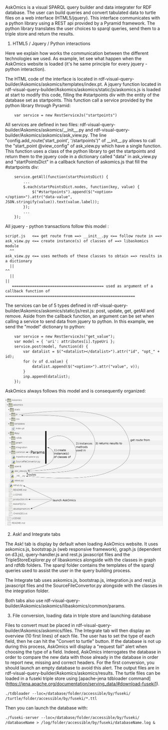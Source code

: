 AskOmics is a visual SPARQL query builder and data integrater for RDF database. The user can build queries and convert tabulated data to turtle files on a web interface (HTML5/jquery). This interface communicates with a python library using a REST api provided by a Pyramid framework. The python library translates the user choices to sparql queries, send them to a triple store and return the results.

1) HTML5 / Jquery / Python interactions

Here we explain how works the communication between the different technologies we used. As example, let see what happen when the AskOmics website is loaded (it's he same principle for every jquery - python interaction).

The HTML code of the interface is located in rdf-visual-query-builder/Askomics/askomics/templates/index.pt. A jquery function located in rdf-visual-query-builder/Askomics/askomics/static/js/askomics.js is loaded at start to modify this code, filling the #startpoints div with the entity of the database set as startpoints. This function call a service provided by the python library through Pyramid:

```
    var service = new RestServiceJs("startpoints")
```

All services are defined in two files: rdf-visual-query-builder/Askomics/askomics/\_\_init\_\_.py and rdf-visual-query-builder/Askomics/askomics/ask_view.py.
The line "config.add_route('start_point', '/startpoints')" of \_\_init\_\_.py allows to call the "start_point @view_config" of ask_view.py which have a single function. This function uses a class of the python library to get the startpoints and return them to the jquery code in a dictionary called "data" in ask_view.py and "startPointsDict" in a callback function of askomics.js that fill the #startpoints div:

```
    service.getAll(function(startPointsDict) {
        ...
        $.each(startPointsDict.nodes, function(key, value) {
            $("#startpoints").append($("<option></option>").attr("data-value", JSON.stringify(value)).text(value.label));
        });
        ...
    });
```

All jquery - python transactions follow this model :

```
script.js   <== get route from ==> __init__.py <== follow route in ==> ask_view.py <== create instance(s) of classes of ==> libaskomics module
  ^^                                                                 ask_view.py <== uses methods of these classes to obtain ==> results in a dictionary
  ||                                                                                                                                             ^^
  ||                                                                                                                                             ||
   ========================================= used as argument of a callback function of ==========================================================
```

The services can be of 5 types defined in rdf-visual-query-builder/Askomics/askomics/static/js/rest.js: post, update, get, getAll and remove.
Aside from the callback function, an argument can be set when calling a service to send data from jquery to python. In this example, we send the "model" dictionary to python:

```
    var service = new RestServiceJs("get_value");
    var model = { 'uri': attributes[i].typeUri };
    service.post(model, function(d) {
        var datalist = $("<datalist></datalist>").attr("id", "opt_" + id);
        for (v of d.value) {
            datalist.append($("<option>").attr("value", v));
        }
        inp.append(datalist);
    });
```

AskOmics always follows this model and is consequently organized:

![AskOmics organization](arbo_askomics.png)


2) Ask! and Integrate tabs

The Ask! tab is display by default when loading AskOmics website. It uses askomics.js, bootstrap.js (web responsive framework), graph.js (dependent on d3.js), query-handler.js and rest.js javascript files and the TripleStoreExplorer.py of libaskomics alongside with the classes in graph and rdfdb folders. The sparql folder contains the templates of the sparql queries used to assist the user in the query building process.

The Integrate tab uses askomics.js, bootstrap.js, integration.js and rest.js javascript files and the SourceFileConvertor.py alongside with the classes in the integration folder.

Both tabs also use rdf-visual-query-builder/Askomics/askomics/libaskomics/common/params.


3) File conversion, loading data in triple store and launching database

Files to convert must be placed in rdf-visual-query-builder/Askomics/askomics/files.
The Integrate tab will then display an overview (10 first lines) of each file.
The user has to set the type of each field, then he can hit the "Convert to turtle" button.
If the database is not up during this process, AskOmics will display a "request fail" alert when choosing the type of a field.
Indeed, AskOmics interrogates the database in order to compare the new data with those already in the database in order to report new, missing and correct headers.
For the first conversion, you should launch an empty database to avoid this alert.
The output files are in rdf-visual-query-builder/Askomics/askomics/results.
The turtle files can be loaded in a fuseki triple store using [apache-jena tdbloader command] (https://jena.apache.org/documentation/serving_data/#download-fuseki1).

```
./tdbloader --loc=/database/folder/accessible/by/fuseki/ /turtle/folder/accessible/by/fuseki/*.ttl
```

Then you can launch the database with:
```
./fuseki-server --loc=/database/folder/accessible/by/fuseki/ /databaseName > /log/folder/accessible/by/fuseki/databaseName.log &
```
